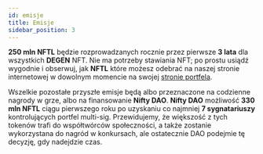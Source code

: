 ```yaml
---
id: emisje
title: Emisje
sidebar_position: 3
---
```


**250 mln NFTL** będzie rozprowadzanych rocznie przez pierwsze **3 lata** dla wszystkich **DEGEN** NFT. Nie ma potrzeby stawiania NFT; po prostu usiądź wygodnie i obserwuj, jak **NFTL** które możesz odebrać na naszej stronie internetowej w dowolnym momencie na swojej [stronie portfela](https://nifty-league.com/wallet).

Wszelkie pozostałe przyszłe emisje będą albo przeznaczone na codzienne nagrody w grze, albo na finansowanie **Nifty DAO**. **Nifty DAO** możliwość **330 mln NFTL** ciągu pierwszego roku po uzyskaniu co najmniej **7 sygnatariuszy** kontrolujących portfel multi-sig. Przewidujemy, że większość z tych tokenów trafi do współtwórców społeczności, a także zostanie wykorzystana do nagród w konkursach, ale ostatecznie DAO podejmie tę decyzję, gdy nadejdzie czas.
